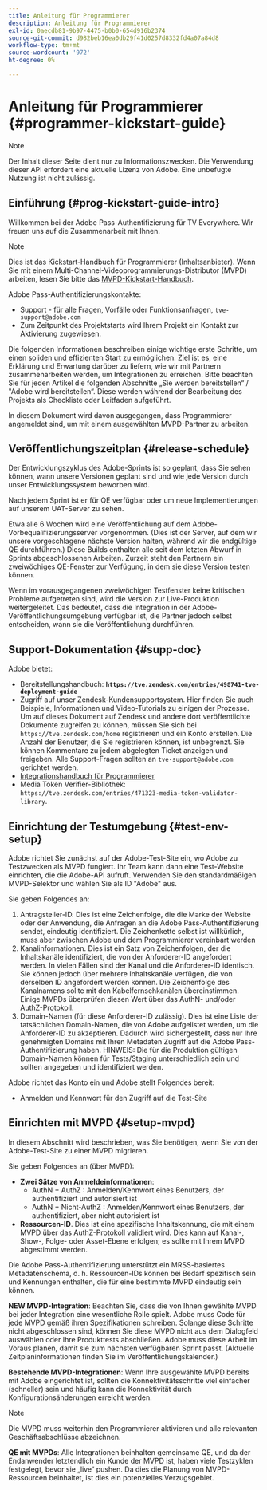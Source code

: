 ```yaml
---
title: Anleitung für Programmierer
description: Anleitung für Programmierer
exl-id: 0aecdb81-9b97-4475-b0b0-654d916b2374
source-git-commit: d982beb16ea0db29f41d0257d8332fd4a07a84d8
workflow-type: tm+mt
source-wordcount: '972'
ht-degree: 0%

---
```


# Anleitung für Programmierer {#programmer-kickstart-guide}

>[!NOTE]
>
>Der Inhalt dieser Seite dient nur zu Informationszwecken. Die Verwendung dieser API erfordert eine aktuelle Lizenz von Adobe. Eine unbefugte Nutzung ist nicht zulässig.

## Einführung {#prog-kickstart-guide-intro}

Willkommen bei der Adobe Pass-Authentifizierung für TV Everywhere. Wir freuen uns auf die Zusammenarbeit mit Ihnen.

>[!NOTE]
>
>Dies ist das Kickstart-Handbuch für Programmierer (Inhaltsanbieter). Wenn Sie mit einem Multi-Channel-Videoprogrammierungs-Distributor (MVPD) arbeiten, lesen Sie bitte das [MVPD-Kickstart-Handbuch](/help/authentication/kickstart/mvpd-kickstart-guide.md).


Adobe Pass-Authentifizierungskontakte:

* Support - für alle Fragen, Vorfälle oder Funktionsanfragen, `tve-support@adobe.com`
* Zum Zeitpunkt des Projektstarts wird Ihrem Projekt ein Kontakt zur Aktivierung zugewiesen.

Die folgenden Informationen beschreiben einige wichtige erste Schritte, um einen soliden und effizienten Start zu ermöglichen. Ziel ist es, eine Erklärung und Erwartung darüber zu liefern, wie wir mit Partnern zusammenarbeiten werden, um Integrationen zu erreichen. Bitte beachten Sie für jeden Artikel die folgenden Abschnitte „Sie werden bereitstellen“ / &quot;Adobe wird bereitstellen“. Diese werden während der Bearbeitung des Projekts als Checkliste oder Leitfaden aufgeführt.

In diesem Dokument wird davon ausgegangen, dass Programmierer angemeldet sind, um mit einem ausgewählten MVPD-Partner zu arbeiten.

## Veröffentlichungszeitplan {#release-schedule}

Der Entwicklungszyklus des Adobe-Sprints ist so geplant, dass Sie sehen können, wann unsere Versionen geplant sind und wie jede Version durch unser Entwicklungssystem beworben wird.

Nach jedem Sprint ist er für QE verfügbar oder um neue Implementierungen auf unserem UAT-Server zu sehen.

Etwa alle 6 Wochen wird eine Veröffentlichung auf dem Adobe-Vorbequalifizierungsserver vorgenommen. (Dies ist der Server, auf dem wir unsere vorgeschlagene nächste Version halten, während wir die endgültige QE durchführen.) Diese Builds enthalten alle seit dem letzten Abwurf in Sprints abgeschlossenen Arbeiten. Zurzeit steht den Partnern ein zweiwöchiges QE-Fenster zur Verfügung, in dem sie diese Version testen können.

Wenn im vorausgegangenen zweiwöchigen Testfenster keine kritischen Probleme aufgetreten sind, wird die Version zur Live-Produktion weitergeleitet. Das bedeutet, dass die Integration in der Adobe-Veröffentlichungsumgebung verfügbar ist, die Partner jedoch selbst entscheiden, wann sie die Veröffentlichung durchführen.

<!--For the latest release schedule information, see the Release Calendar.-->

## Support-Dokumentation {#supp-doc}

Adobe bietet:

* Bereitstellungshandbuch: **`https://tve.zendesk.com/entries/498741-tve-deployment-guide`**
* Zugriff auf unser Zendesk-Kundensupportsystem. Hier finden Sie auch Beispiele, Informationen und Video-Tutorials zu einigen der Prozesse. Um auf dieses Dokument auf Zendesk und andere dort veröffentlichte Dokumente zugreifen zu können, müssen Sie sich bei `https://tve.zendesk.com/home` registrieren und ein Konto erstellen. Die Anzahl der Benutzer, die Sie registrieren können, ist unbegrenzt.  Sie können Kommentare zu jedem abgelegten Ticket anzeigen und freigeben. Alle Support-Fragen sollten an `tve-support@adobe.com` gerichtet werden.
* [Integrationshandbuch für Programmierer](/help/authentication/integration-guide-programmers/programmer-integration-guide-overview.md)
* Media Token Verifier-Bibliothek: `https://tve.zendesk.com/entries/471323-media-token-validator-library`.

## Einrichtung der Testumgebung {#test-env-setup}

Adobe richtet Sie zunächst auf der Adobe-Test-Site ein, wo Adobe zu Testzwecken als MVPD fungiert. Ihr Team kann dann eine Test-Website einrichten, die die Adobe-API aufruft. Verwenden Sie den standardmäßigen MVPD-Selektor und wählen Sie als ID &quot;Adobe&quot; aus.

Sie geben Folgendes an:

1. Antragsteller-ID. Dies ist eine Zeichenfolge, die die Marke der Website oder der Anwendung, die Anfragen an die Adobe Pass-Authentifizierung sendet, eindeutig identifiziert. Die Zeichenkette selbst ist willkürlich, muss aber zwischen Adobe und dem Programmierer vereinbart werden
1. Kanalinformationen. Dies ist ein Satz von Zeichenfolgen, der die Inhaltskanäle identifiziert, die von der Anforderer-ID angefordert werden. In vielen Fällen sind der Kanal und die Anforderer-ID identisch. Sie können jedoch über mehrere Inhaltskanäle verfügen, die von derselben ID angefordert werden können. Die Zeichenfolge des Kanalnamens sollte mit den Kabelfernsehkanälen übereinstimmen. Einige MVPDs überprüfen diesen Wert über das AuthN- und/oder AuthZ-Protokoll.
1. Domain-Namen (für diese Anforderer-ID zulässig). Dies ist eine Liste der tatsächlichen Domain-Namen, die von Adobe aufgelistet werden, um die Anforderer-ID zu akzeptieren. Dadurch wird sichergestellt, dass nur Ihre genehmigten Domains mit Ihren Metadaten Zugriff auf die Adobe Pass-Authentifizierung haben. HINWEIS: Die für die Produktion gültigen Domain-Namen können für Tests/Staging unterschiedlich sein und sollten angegeben und identifiziert werden.

Adobe richtet das Konto ein und Adobe stellt Folgendes bereit:

* Anmelden und Kennwort für den Zugriff auf die Test-Site

## Einrichten mit MVPD {#setup-mvpd}

In diesem Abschnitt wird beschrieben, was Sie benötigen, wenn Sie von der Adobe-Test-Site zu einer MVPD migrieren.

Sie geben Folgendes an (über MVPD):

* **Zwei Sätze von Anmeldeinformationen**:
   * AuthN + AuthZ : Anmelden/Kennwort eines Benutzers, der authentifiziert und autorisiert ist
   * AuthN + Nicht-AuthZ : Anmelden/Kennwort eines Benutzers, der authentifiziert, aber nicht autorisiert ist
* **Ressourcen-ID**. Dies ist eine spezifische Inhaltskennung, die mit einem MVPD über das AuthZ-Protokoll validiert wird. Dies kann auf Kanal-, Show-, Folge- oder Asset-Ebene erfolgen; es sollte mit Ihrem MVPD abgestimmt werden.

Die Adobe Pass-Authentifizierung unterstützt ein MRSS-basiertes Metadatenschema, d. h. Ressourcen-IDs können bei Bedarf spezifisch sein und Kennungen enthalten, die für eine bestimmte MVPD eindeutig sein können.

**NEW MVPD-Integration**: Beachten Sie, dass die von Ihnen gewählte MVPD bei jeder Integration eine wesentliche Rolle spielt. Adobe muss Code für jede MVPD gemäß ihren Spezifikationen schreiben. Solange diese Schritte nicht abgeschlossen sind, können Sie diese MVPD nicht aus dem Dialogfeld auswählen oder Ihre Produkttests abschließen. Adobe muss diese Arbeit im Voraus planen, damit sie zum nächsten verfügbaren Sprint passt. (Aktuelle Zeitplaninformationen finden Sie im Veröffentlichungskalender.)

**Bestehende MVPD-Integrationen**: Wenn Ihre ausgewählte MVPD bereits mit Adobe eingerichtet ist, sollten die Konnektivitätsschritte viel einfacher (schneller) sein und häufig kann die Konnektivität durch Konfigurationsänderungen erreicht werden.

>[!NOTE]
>
>Die MVPD muss weiterhin den Programmierer aktivieren und alle relevanten Geschäftsabschlüsse abzeichnen.

**QE mit MVPDs**: Alle Integrationen beinhalten gemeinsame QE, und da der Endanwender letztendlich ein Kunde der MVPD ist, haben viele Testzyklen festgelegt, bevor sie „live“ pushen. Da dies die Planung von MVPD-Ressourcen beinhaltet, ist dies ein potenzielles Verzugsgebiet.

<!--
>[RELATEDINFORMATION]
>[MVPD Kickstart Guide](help\authentication\mvpd-kickstart-guide.md)
-->
